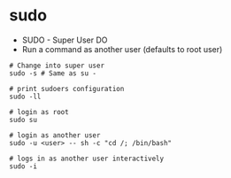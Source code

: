 # sudo

- SUDO - Super User DO
- Run a command as another user (defaults to root user)

```shell
# Change into super user
sudo -s # Same as su -

# print sudoers configuration
sudo -ll

# login as root
sudo su

# login as another user
sudo -u <user> -- sh -c "cd /; /bin/bash"

# logs in as another user interactively
sudo -i
```
